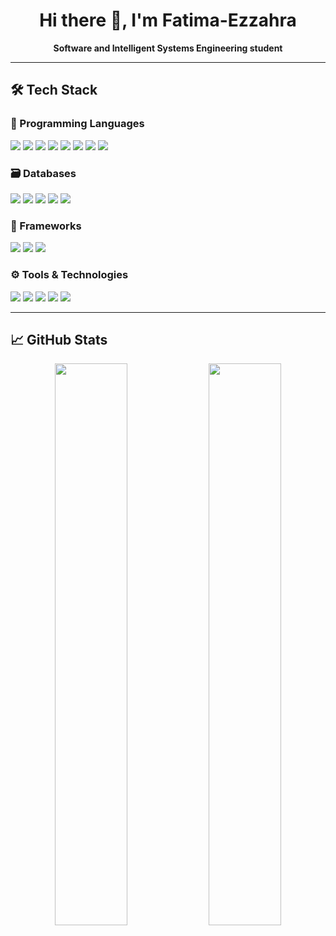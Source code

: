 <h1 align="center">Hi there 👋, I'm Fatima-Ezzahra</h1>

<p align="center"><strong>Software and Intelligent Systems Engineering student</strong></p>

---

## 🛠️ Tech Stack

### 🧠 Programming Languages  
<p>
  <img src="https://img.shields.io/badge/-JavaScript-F7DF1E?logo=javascript&logoColor=black" />
  <img src="https://img.shields.io/badge/-TypeScript-3178C6?logo=typescript&logoColor=white" />
  <img src="https://img.shields.io/badge/-Java-007396?logo=java&logoColor=white" />
  <img src="https://img.shields.io/badge/-C-A8B9CC?logo=c&logoColor=black" />
  <img src="https://img.shields.io/badge/-C++-00599C?logo=cpp&logoColor=white" />
  <img src="https://img.shields.io/badge/-PHP-777BB4?logo=php&logoColor=white" />
  <img src="https://img.shields.io/badge/-HTML5-E34F26?logo=html5&logoColor=white" />
  <img src="https://img.shields.io/badge/-CSS3-1572B6?logo=css3&logoColor=white" />
</p>

### 🗃️ Databases  
<p>
  <img src="https://img.shields.io/badge/-MongoDB-47A248?logo=mongodb&logoColor=white" />
  <img src="https://img.shields.io/badge/-Cassandra-1287B1?logo=apache-cassandra&logoColor=white" />
  <img src="https://img.shields.io/badge/-PostgreSQL-336791?logo=postgresql&logoColor=white" />
  <img src="https://img.shields.io/badge/-MySQL-4479A1?logo=mysql&logoColor=white" />
  <img src="https://img.shields.io/badge/-SQLite-003B57?logo=sqlite&logoColor=white" />
</p>

### 🧰 Frameworks  
<p>
  <img src="https://img.shields.io/badge/-Angular-DD0031?logo=angular&logoColor=white" />
  <img src="https://img.shields.io/badge/-Symfony-000000?logo=symfony&logoColor=white" />
  <img src="https://img.shields.io/badge/-Express.js-000000?logo=express&logoColor=white" />
</p>

### ⚙️ Tools & Technologies  
<p>
  <img src="https://img.shields.io/badge/-Visual%20Studio-5C2D91?logo=visual-studio&logoColor=white" />
  <img src="https://img.shields.io/badge/-VS%20Code-007ACC?logo=visual-studio-code&logoColor=white" />
  <img src="https://img.shields.io/badge/-Git-F05032?logo=git&logoColor=white" />
  <img src="https://img.shields.io/badge/-GitHub-181717?logo=github&logoColor=white" />
  <img src="https://img.shields.io/badge/-Figma-F24E1E?logo=figma&logoColor=white" />
</p>

---

## 📈 GitHub Stats

<p align="center">
  <img src="https://github-readme-stats.vercel.app/api?username=FatiAllali123&show_icons=true&theme=dark&hide_title=true" width="48%" />
  <img src="https://github-readme-stats.vercel.app/api/top-langs/?username=FatiAllali123&layout=compact&theme=dark&hide_title=true" width="48%" />
</p>

                                   


                                   
     

